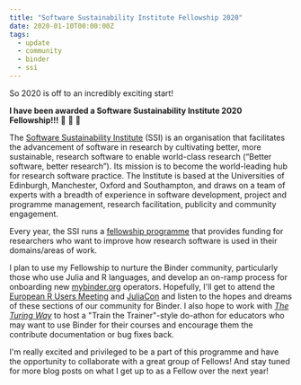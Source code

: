 ```yaml
---
title: "Software Sustainability Institute Fellowship 2020"
date: 2020-01-10T00:00:00Z
tags:
  - update
  - community
  - binder
  - ssi
---
```


So 2020 is off to an incredibly exciting start!

**I have been awarded a Software Sustainability Institute 2020 Fellowship!!!** :tada: :tada: :tada:

The [Software Sustainability Institute](https://software.ac.uk) (SSI) is an organisation that facilitates the advancement of software in research by cultivating better, more sustainable, research software to enable world-class research (“Better software, better research”).
Its mission is to become the world-leading hub for research software practice.
The Institute is based at the Universities of Edinburgh, Manchester, Oxford and Southampton, and draws on a team of experts with a breadth of experience in software development, project and programme management, research facilitation, publicity and community engagement.

Every year, the SSI runs a [fellowship programme](https://software.ac.uk/programmes-and-events/fellowship-programme) that provides funding for researchers who want to improve how research software is used in their domains/areas of work.

I plan to use my Fellowship to nurture the Binder community, particularly those who use Julia and R languages, and develop an on-ramp process for onboarding new [mybinder.org](https://mybinder.org) operators.
Hopefully, I'll get to attend the [European R Users Meeting](http://2020.erum.io/) and [JuliaCon](https://juliacon.org/2020/) and listen to the hopes and dreams of these sections of our community for Binder.
I also hope to work with [_The Turing Way_](https://github.com/alan-turing-institute/the-turing-way) to host a "Train the Trainer"-style do-athon for educators who may want to use Binder for their courses and encourage them the contribute documentation or bug fixes back.

I'm really excited and privileged to be a part of this programme and have the opportunity to collaborate with a great group of Fellows!
And stay tuned for more blog posts on what I get up to as a Fellow over the next year!
